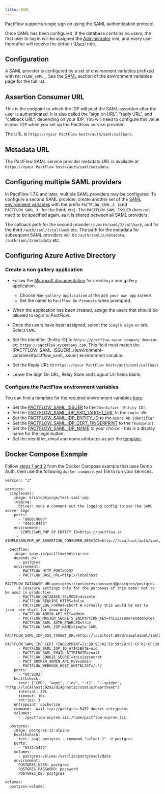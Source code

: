 ```yaml
---
title: SAML
---
```


PactFlow supports single sign on using the SAML authentication protocol.

Once SAML has been configured, if the database contains no users, the first user to log in will be assigned the [Administrator](/docs/permissions/predefined-roles#administrator) role, and every user thereafter will receive the default ([User](/docs/permissions/predefined-roles#user)) role.

## Configuration

A SAML provider is configured by a set of environment variables prefixed with `PACTFLOW_SAML_`. See the [SAML](/docs/on-premises/environment-variables#saml-authentication) section of the environment variables page for the full list.

## Assertion Consumer URL

This is the endpoint to which the IDP will post the SAML assertion after the user is authenticated. It is also called the "sign on URL", "reply URL", and "callback URL", depending on your IDP. You will need to configure this value in your IDP when you set up the PactFlow service provider.

The URL is `https://<your PactFlow host>/auth/saml/callback`.

## Metadata URL

The PactFlow SAML service provider metadata URL is available at `https://<your PactFlow host>/auth/saml/metadata`.

## Configuring multiple SAML providers

In PactFlow 1.7.0 and later, multiple SAML providers may be configured. To configure a second SAML provider, create another set of the [SAML environment variables](/docs/on-premises/environment-variables#saml-authentication) with the prefix `PACTFLOW_SAML_2_` (and `PACTFLOW_SAML_3_` for the third, etc). The `PACTFLOW_SAML_ISSUER` does not need to be specified again, as it is shared between all SAML providers.

The callback path for the second provider is `/auth/saml/2/callback`, and for the third `/auth/saml/3/callback` etc. The path for the metadata for subsequent SAML providers will be `/auth/saml/2/metadata`, `/auth/saml/3/metadata` etc.

## Configuring Azure Active Directory

### Create a non gallery application

* Follow the [Microsoft documentation](https://docs.microsoft.com/en-us/azure/active-directory/manage-apps/add-non-gallery-app) for creating a non gallery application.
  * Choose `Non-gallery application` at the `Add your own app` screen.
  * Set the name to `PactFlow On-Premesis` when prompted.

* When the application has been created, assign the users that should be allowed to login to PactFlow.

* Once the users have been assigned, select the `Single sign-on` tab. Select `SAML`.

* Set the Identifier (Entity ID) to `https://pactflow.<your company domain>` eg. `https://pactflow.mycompany.com`. This field must match the [PACTFLOW_SAML_ISSUER]../(environment-variables#pactflow_saml_issuer) environment variable.

* Set the Reply URL to `https://<your PactFlow host>/auth/saml/callback`

* Leave the Sign On URL, Relay State and Logout Url fields blank.

### Configure the PactFlow environment variables

You can find a template for the required environment variables [here](/docs/on-premises/environment-variables/templates#azure-active-directory).

* Set the [PACTFLOW_SAML_ISSUER](/docs/on-premises/environment-variables#pactflow_saml_issuer) to the `Identifier (Entity ID)`.
* Set the [PACTFLOW_SAML_IDP_SSO_TARGET_URL](/docs/on-premises/environment-variables#pactflow_saml_idp_sso_target_url) to the `Login URL`.
* Set the [PACTFLOW_SAML_IDP_ENTITY_ID](/docs/on-premises/environment-variables#pactflow_saml_idp_entity_id) to the `Azure AD Identifier`
* Set the [PACTFLOW_SAML_IDP_CERT_FINGERPRINT](/docs/on-premises/environment-variables#pactflow_saml_idp_cert_fingerprint) to the `Thumbprint`
* Set the [PACTFLOW_SAML_IDP_NAME](/docs/on-premises/environment-variables#pactflow_saml_idp_name) to your choice - this is a display name for the login button.
* Set the identifier, email and name attributes as per the [template](/docs/on-premises/environment-variables#/templates#azure-active-directory).


## Docker Compose Example

Follow [steps 1 and 2](/docs/on-premises/docker-compose-example) from the Docker Compose example that uses Demo Auth, then use the following `docker-compose.yml` file to run your services.

```
version: "3"

services:
  simplesaml:
    image: kristophjunge/test-saml-idp
    logging:
      driver: none # comment out the logging config to see the SAML server logs
    ports:
      - "8080:8080"
      - "8443:8443"
    environment:
     - SIMPLESAMLPHP_SP_ENTITY_ID=https://pactflow.io
     - SIMPLESAMLPHP_SP_ASSERTION_CONSUMER_SERVICE=http://localhost/auth/saml/callback

  pactflow:
    image: quay.io/pactflow/enterprise
    depends_on:
      - postgres
    environment:
      - PACTFLOW_HTTP_PORT=9292
      - PACTFLOW_BASE_URL=http://localhost
      - PACTFLOW_DATABASE_URL=postgres://postgres:password@postgres/postgres
      # insecure settings only for the purposes of this demo! Not to be used in production.
      - PACTFLOW_DATABASE_SSLMODE=disable
      - PACTFLOW_REQUIRE_HTTPS=false
      - PACTFLOW_LOG_FORMAT=short # normally this would be set to json, use short for demo only
      - PACTFLOW_ADMIN_API_KEY=admin
      - PACTFLOW_MASTER_SECRETS_ENCRYPTION_KEY=thisissomerandombytes
      - PACTFLOW_SAML_AUTH_ENABLED=true
      - PACTFLOW_SAML_IDP_NAME=Simple SAML
      - PACTFLOW_SAML_IDP_SSO_TARGET_URL=http://localhost:8080/simplesaml/saml2/idp/SSOService.php
      - PACTFLOW_SAML_IDP_CERT_FINGERPRINT=11:9B:9E:02:79:59:CD:B7:C6:62:CF:D0:75:D9:E2:EF:38:4E:44:5F
      - PACTFLOW_SAML_IDP_ID_ATTRIBUTE=uid
      - PACTFLOW_SAML_EMAIL_ATTRIBUTE=email
      - PACTFLOW_COOKIE_SECRET=thisisasecret
      - PACT_BROKER_ADMIN_API_KEY=admin
      - PACTFLOW_WEBHOOK_HOST_WHITELIST=/.*/
    ports:
      - "80:9292"
    healthcheck:
      test: ["CMD", "wget", "-nv", "-t1", "--spider", "http://localhost:9292/diagnostic/status/heartbeat"]
      interval: 30s
      timeout: 10s
      retries: 3
    entrypoint: dockerize
    command: -wait tcp://postgres:5432 docker-entrypoint
    volumes:
      - ./pactflow-onprem.lic:/home/pactflow-onprem.lic

  postgres:
    image: postgres:13-alpine
    healthcheck:
      test: psql postgres --command "select 1" -U postgres
    ports:
      - "5432:5432"
    volumes:
      - postgres-volume:/var/lib/postgresql/data
    environment:
      POSTGRES_USER: postgres
      POSTGRES_PASSWORD: password
      POSTGRES_DB: postgres

volumes:
  postgres-volume:
```
